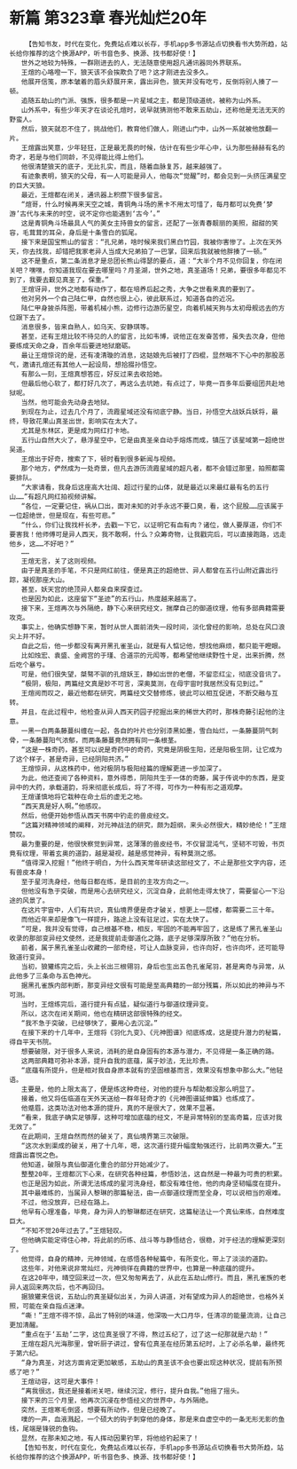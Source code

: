 # 新篇 第323章 春光灿烂20年
        【告知书友，时代在变化，免费站点难以长存，手机app多书源站点切换看书大势所趋，站长给你推荐的这个换源APP，听书音色多、换源、找书都好使！】
       世外之地较为特殊，一群刚进去的人，无法随意使用超凡通讯器同外界联系。
       王煊的心咯噔一下，狼天该不会挨欺负了吧？这才刚进去没多久。
       他展开信笺，原本皱着的眉头舒展开来，露出异色，狼天并没有吃亏，反倒将别人揍了一顿。
       追随五劫山的门派、强族，很多都是一片星域之主，都是顶级道统，被称为山外系。
       山外系中，有些少年天才在谈论孔煊时，说早就猜测他不敢来五劫山，还称他是无法无天的野蛮人。
       然后，狼天就忍不住了，挑战他们，教育他们做人，刚进山门中，山外一系就被他放翻一片。
       王煊露出笑意，少年轻狂，正是最无畏的时候，估计在有些少年心中，认为那些赫赫有名的奇才，若是与他们同龄，不见得能比得上他们。
       他很清楚狼天的底子，无比扎实，而且，随着血脉复苏，越来越强了。
       有迹象表明，狼天的父母，有一人可能是异人，他每次“觉醒”时，都会见到一头挤压满星空的巨大天狼。
       最近，王煊都在闭关，通讯器上积攒下很多留言。
       “煊哥，什么时候再来天空之城，青铜角斗场的黑卡不用太可惜了，每月都可以免费‘梦游’古代与未来的时空，说不定你也能遇到‘古今’。”
       这是青铜角斗场最具人气的美女主持兽女的留言，还配了一张青春靓丽的美照，甜甜的笑容，毛茸茸的耳朵，身后是十条雪白的狐尾。
       接下来是国宝熊山的留言：“孔兄弟，啥时候来我们黑白竹园，我被你害惨了。上次在天外天，你去找我，却错把我家老异人当成大兄弟拍了一巴掌，回来后我就被他胖揍了一顿。”
       这不是重点，第二条消息才是总团长熊山得瑟的要点，道：“大半个月不见你回复，你在闭关吧？嘿嘿，你知道我现在要去哪里吗？月圣湖，世外之地，真圣道场！兄弟，要很多年都见不到了，我要去觐见真圣了，保重。”
       王煊讶异，世外之地都有动作了，都在培养后起之秀，大争之世看来真的要到了。
       他对另外一个自己陆仁甲，自然也很上心，彼此联系过，知道各自的近况。
       陆仁甲身披杀阵图，带着机械小熊，边修行边游历星空，向着机械天狗与太初母舰远去的方位跟下去了。
       消息很多，皆来自熟人，如乌天、安静琪等。
       甚至，还有王煊比较不待见的人的留言，比如韦博，说他正在发奋苦修，虽失去次身，但他要练成天命之身，百余年后要进地狱磨砺。
       最让王煊惊诧的是，还有凌清璇的消息，这姑娘先后被打了四棍，显然咽不下心中的那股恶气，邀请孔煊还有其他人一起设局，想拾掇孙悟空。
       有那么一刻，王煊真想答应，好反过来去收拾她。
       但最后他心软了，都打好几次了，再这么去坑她，有点过了，毕竟一百多年后要组团共赴地狱呢。
       当然，他可能会先动身去地狱。
       到现在为止，过去几个月了，流霞星域还没有彻底宁静。当日，孙悟空大战妖兵妖将，最终，导致花果山真圣出世，影响实在太大了。
       尤其是东林区，更是成为网红打卡地。
       五行山自然大火了，悬浮星空中，它是由真圣亲自动手熔炼而成，镇压了该星域第一超绝世吴道。
       王煊出于好奇，搜索了下，顿时看到很多新闻与视频。
       那个地方，俨然成为一处奇景，但凡去游历流霞星域的超凡者，都不会错过那里，拍照都需要排队。
       “大家请看，我身后这座高大壮阔、超过行星的山体，就是最近以来最红最有名的五行山……”有超凡网红拍视频讲解。
       “各位，一定要记住，祸从口出，面对未知的对手永远不要口臭，看，这个屁股……应该属于一位超绝世，但是现在，有些可悲。”
       “什么，你们让我找杆长矛，去戳一下它，以证明它有血有肉？诸位，做人要厚道，你们不要害我！他师傅可是异人西天，我不敢啊，什么？众筹奇物，让我戳完后，可以直接跑路，远走他乡，这……不好吧？”
       ……
       王煊无言，关了这则视频。
       由于是真圣的手笔，不只是网红前往，便是真正的超绝世、异人都曾在五行山附近露出行踪，凝视那座大山。
       甚至，妖天宫的绝顶异人都亲自来探查过。
       也是因为如此，这座留下“圣迹”的五行山，热度越来越高了。
       接下来，王煊再次与外隔绝，静下心来研究经文，揣摩自己的御道纹理，他有多部典籍需要攻克。
       事实上，他确实想静下来，暂时从世人面前消失一段时间，淡化曾经的影响，总处在风口浪尖上并不好。
       自此之后，他一步都没有离开黑孔雀圣山，就是有人惦记他，想找他麻烦，都只能干瞪眼。
       比如烛宏、袁盛、金阙宫的于瑾、合道宗的元闳等，都希望他继续野性十足，出来折腾，然后吃个暴亏。
       可是，他们很失望，桀骜不驯的孔煊妖王，静如出世的老僧，不留恋红尘，彻底没音讯了。
       “极阴，极阳，两篇经文真是妙不可言，深奥莫测，在母宇宙时我居然没有见到过。”
       王煊阅而叹之，最近他都在研究，两篇经文交替修炼，彼此可以相互促进，不断交融与互转。
       并且，在此过程中，他检查从异人西天药园子挖掘出来的稀世大药时，那株奇藤引起他的注意。
       一黑一白两条藤蔓纠缠在一起，各自的叶片也分别漆黑如墨，雪白灿烂，一条藤蔓阴气刺骨，一条藤蔓阳气浓郁，而两条藤蔓竟然拥有同一条根茎。
       “这是一株奇药，甚至可以说是奇药中的奇药，究竟是阴极生阳，还是阳极生阴，让它成为了这个样子，甚是奇异，已经阴阳共济。”
       王煊惊异，从这株药中，他对极阴与极阳经篇的理解更进一步加深了。
       为此，他还查阅了各种资料，意外得悉，阴阳共生于一体的奇藤，属于传说中的东西，是变异中的大药，承载道韵，将来彻底长成后，将了不得，可作为一种有形之道观摩。
       王煊谨慎地将它栽种在命土后的虚无之地。
       “西天真是好人啊。”他感叹。
       然后，他便开始参悟从西天书房中钓走的兽皮经文。
       “这篇对精神领域的阐释，对元神战法的研究，颇为超纲，来头必然很大，精妙绝伦！”王煊赞叹。
       最为重要的是，他很快察觉到异常，这薄薄的兽皮经书，不仅冒混沌气，坚韧不可毁，书页竟有纹理，带着玄奥的道韵，越是凝视，越是感觉神异，有种莫测之感。
       “值得深入挖掘！”他终于明白，为什么西天常年研读这部经文了，不止是那些文字内容，还有兽皮本身！
       至于星河洗身经，他每日都在练，是目前的主攻方向之一。
       但他没有急于突破，而是用心去研究经义，沉淀自身，此前他走得太快了，需要留心一下沿途的风景了。
       在这片宇宙中，人们有共识，真仙境界便是奇才破关，想更上一层楼，都需要二三十年。
       而他近年来却是像飞一样提升，路途上没有驻足过，实在太快了。
       “可是，我并没有觉得，自己根基不稳，相反，牢固的不能再牢固了，这是练了黑孔雀圣山收录的那部变异经文使然，还是我提前走御道化之路，底子足够深厚所致？”他在分析。
       前者，属于黑孔雀圣山收藏的一部奇经，可让人血脉变异，也许向好，也许向坏，还可能导致道行变异。
       当初，狼獾练完之后，头上长出三根翎羽，身后也生出五色孔雀尾羽，甚是离奇与异常，从此他多了三条命与五色神光。
       据黑孔雀族内部判断，那变异经文很有可能是至高典籍的一部分残篇，所以如此的神异与不可测。
       当时，王煊练完后，道行提升有点猛，疑似道行与御道纹理异变。
       所以，这次在闭关期间，他也在精研这部很特殊的经文。
       “我不急于突破，已经够快了，要用心去沉淀。”
       在接下来的十几年中，王煊将《羽化九变》、《元神图谱》彻底练成，这是提升潜力的秘篇，得自平天书院。
       想要破限，对于很多人来说，消耗的是自身固有的本源与潜力，不见得是一条正确的路。
       这两部典籍可弥补本源，提升自我的底蕴，属于妙法，无比珍贵。
       “底蕴有所提升，但是相对我自身原本就有的坚固根基而言，效果没有想象中那么大。”他轻语。
       主要是，他的上限太高了，便是练这种奇经，对他的提升与帮助都没那么明显了。
       接着，他又将伍临道在天外天送给一群年轻奇才的《元神图谱延伸篇》也练成了。
       他蹙眉，这类功法对他本源的提升，真的不是很大了，效果不显著。
       “看来，我底子确实足够厚，这种可增加底蕴的经文，不是异常特别的至高奇篇，应该对我无效了。”
       在此期间，王煊自然而然的破关了，真仙境界第三次破限。
       “这次水到渠成的破关，用了十几年，嗯，这次道行提升幅度勉强还行，比前两次要大。”王煊露出喜悦之色。
       他知道，破限与真仙御道化重合的部分开始减少了。
       整整20年，王煊都沉下心来，在研究各种经篇，参悟妙法，这自然是一种最为可贵的积累。
       也正是因为如此，所谓无法练成的星河洗身经，都没有难住他，他的肉身坚韧幅度在提升。
       其中最难练的，当属异人黎琳的那篇秘法，由一点御道纹理而至全身，可以说相当的艰难。
       不过，他没放弃，已经在路上。
       他早有心理准备，毕竟，身为异人的黎琳都还在研究，这篇秘法让一个真仙来练，自然难度巨大。
       “不知不觉20年过去了。”王煊轻叹。
       但他确实能定得住心神，将此前的历练、战斗等与静悟结合，很稳，对于经法的理解更深刻了。
       他觉得，自身的精神，元神领域，在感悟各种秘篇中，有所变化，带上了淡淡的道韵。
       这些年，对他来说非常灿烂，元神徜徉在典籍的世界中，也算是一种底蕴的提升。
       在这20年中，晴空回来过一次，但又匆匆离去了，从此在五劫山修行。而且，黑孔雀族的老异人返回来两次后，也不再回归。
       据狼獾来信说，五劫山的真圣疑似出关，为异人讲道，对有望成为异人的超绝世，也格外关照，可能在亲自指点迷津。
       “嘶！”王煊不得不惊，品出了特别的味道，他深吸一大口月华，任清凉的能量流淌，让自己更加清醒。
       “重点在于‘五劫’二字，这位真圣很了不得，熬过五纪了，过了这一纪那就是六劫！”
       王煊在超凡光海那里，曾听厨子讲过，曾有位真圣在经历第五纪时，上了必杀名单，最终死于第六纪。
       “身为真圣，对这方面肯定更加敏感，五劫山的真圣该不会也要出现这种状况，提前有所预感了吧？”
       王煊动容，这可是大事件！
       “离我很远，我还是接着闭关吧，继续沉淀，修行，提升自我。”他摇了摇头。
       接下来的三个月里，他再次沉浸在参悟经义的世界中，与外隔绝。
       突然，王煊寒毛倒竖，想要有所动作，但是已经晚了。
       噗的一声，血液溅起，一个硕大的钩子刺穿他的身体，那是来自虚空中的一条无形无影的鱼线，尾端是锋锐的鱼钩。
       显然，在那未知之地，有人挥动因果钓竿，将他给钓起来了！
       【告知书友，时代在变化，免费站点难以长存，手机app多书源站点切换看书大势所趋，站长给你推荐的这个换源APP，听书音色多、换源、找书都好使！】